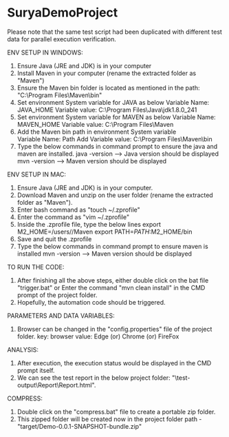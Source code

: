 # SuryaDemoProject #

Please note that the same test script had been duplicated with
different test data for parallel execution verification.

ENV SETUP IN WINDOWS:
1. Ensure Java (JRE and JDK) is in your computer
2. Install Maven in your computer (rename the extracted folder as "Maven")
3. Ensure the Maven bin folder is located as mentioned in the path: "C:\Program Files\Maven\bin"
4. Set environment System variable for JAVA as below
      Variable Name: JAVA_HOME
      Variable value: C:\Program Files\Java\jdk1.8.0_241 
5. Set environment System variable for MAVEN as below
      Variable Name: MAVEN_HOME
      Variable value: C:\Program Files\Maven
6. Add the Maven bin path in environment System variable  
      Variable Name: Path
      Add Variable value: C:\Program Files\Maven\bin 
7. Type the below commands in command prompt to ensure the java and maven are installed.
	    java -version  --> Java version should be displayed
	    mvn -version   --> Maven version should be displayed
	    
ENV SETUP IN MAC:
1. Ensure Java (JRE and JDK) is in your computer.
2. Download Maven and unzip on the user folder (rename the extracted folder as "Maven").
3. Enter bash command as "touch ~/.zprofile" 
4. Enter the command as "vim ~/.zprofile"
5. Inside the .zprofile file, type the below lines
		export M2_HOME=/users/<username>/Maven
		export PATH=$PATH:$M2_HOME/bin
6. Save and quit the .zprofile
7. Type the below commands in command prompt to ensure maven is installed
	    mvn -version --> Maven version should be displayed

TO RUN THE CODE:
1. After finishing all the above steps, either double click on the bat file "trigger.bat" 
   or Enter the command "mvn clean install" in the CMD prompt of the project folder.
2. Hopefully, the automation code should be triggered.

PARAMETERS AND DATA VARIABLES:
1. Browser can be changed in the "config.properties" file of the project folder.
	    key: browser
	    value: Edge (or) Chrome (or) FireFox

ANALYSIS:
1. After execution, the execution status would be displayed in the CMD prompt itself.
2. We can see the test report in the below 
   project folder: "\test-output\Report\Report.html".

COMPRESS:
1. Double click on the "compress.bat" file to create a portable zip folder.
2. This zipped folder will be created now in the project folder path - "target/Demo-0.0.1-SNAPSHOT-bundle.zip"
